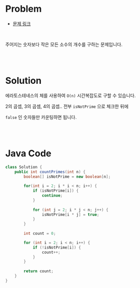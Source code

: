 # Problem

- [문제 링크](https://leetcode.com/problems/count-primes/)

<br>

주어지는 숫자보다 작은 모든 소수의 개수를 구하는 문제입니다.

<br><br>

# Solution

에라토스테네스의 체를 사용하여 `O(n)` 시간복잡도로 구할 수 있습니다.

2의 곱셉, 3의 곱셈, 4의 곱셉.. 전부 `isNotPrime` 으로 체크한 뒤에

`false` 인 숫자들만 카운팅하면 됩니다.

<br><br>

# Java Code

```java
class Solution {
    public int countPrimes(int n) {
        boolean[] isNotPrime = new boolean[n];
        
        for(int i = 2; i * i < n; i++) {
            if (isNotPrime[i]) {
                continue;
            }
            
            for (int j = 2; i * j < n; j++) {
                isNotPrime[i * j] = true;
            }
        }
        
        int count = 0;

        for (int i = 2; i < n; i++) {
            if (!isNotPrime[i]) {
                count++;
            }
        }
        
        return count;
    }
}
```
